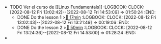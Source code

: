 - TODO Ver el curso de [[Linux Fundamentals]]
  :LOGBOOK:
  CLOCK: [2022-08-12 Fri 13:02:42]--[2022-08-12 Fri 14:53:06] =>  01:50:24
  :END:
	- DONE Do the lesson 1 >[🍅 17min](#agenda-pomo://?t=p-1660302316445-961)
	  :LOGBOOK:
	  CLOCK: [2022-08-12 Fri 13:02:43]--[2022-08-12 Fri 13:21:49] =>  00:19:06
	  :END:
	- DONE Do the lesson 2 >[🍅 50min](#agenda-pomo://?t=f-1660305319856-1500%2Cp-1660307197748-1487)
	  :LOGBOOK:
	  CLOCK: [2022-08-12 Fri 13:24:36]--[2022-08-12 Fri 14:53:00] =>  01:28:24
	  :END:
-